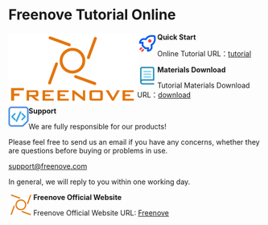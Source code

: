 # Freenove Tutorial Online

<img src="readme\freenove-logo.png" alt="freenove-logo" style="zoom: 25%;" align="left"/>



<img src="readme\start.png" alt="start" style="zoom: 20%;" align="left"/> **Quick Start**

Online Tutorial URL：[tutorial](https://docs.freenove.com/en/latest/)



<img src="readme\text.png" alt="text" style="zoom: 20%;" align="left"/>  **Materials Download**

Tutorial Materials Download URL：[download](https://docs.freenove.com/en/latest/about-freenove/tutorial.html)



<img src="readme\support.png" alt="support" style="zoom: 20%;" align="left"/> **Support**

We are fully responsible for our products!

Please feel free to send us an email if you have any concerns, whether they are questions before buying or problems in use.

[support@freenove.com](mailto:support@freenove.com)

In general, we will reply to you within one working day.



<img src="readme\Freenove.png" alt="support" style="zoom: 9%;" align="left"/>**Freenove Official Website**

Freenove Official Website URL: [Freenove](https://freenove.com/)